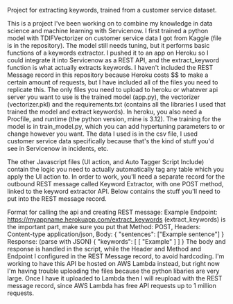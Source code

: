 Project for extracting keywords, trained from a customer service dataset.

This is a project I've been working on to combine my knowledge in data science and machine learning with Servicenow. I first trained a python model with TDIFVectorizer on customer service data I got from Kaggle (file is in the repository). The model still needs tuning, but it performs basic functions of a keywords extractor. I pushed it to an app on Heroku so I could integrate it into Servicenow as a REST API, and the extract_keyword function is what actually extracts keywords. I haven't included the REST Message record in this repository because Heroku costs $$ to make a certain amount of requests, but I have included all of the files you need to replicate this. The only files you need to upload to heroku or whatever api server you want to use is the trained model (app.py), the vectorizer (vectorizer.pkl) and the requirements.txt (contains all the libraries I used that trained the model and extract keywords). In heroku, you also need a Procfile, and runtime (the python version, mine is 3.12). The training for the model is in train_model.py, which you can add hypertuning parameters to or change however you want. The data I used is in the csv file, I used customer service data specifically because that's the kind of stuff you'd see in Servicenow in incidents, etc. 

The other Javascript files (UI action, and Auto Tagger Script Include) contain the logic you need to actually automatically tag any table which you apply the UI action to. In order to work, you'll need a separate record for the outbound REST message called Keyword Extractor, with one POST method, linked to the keyword extractor API. Below contains the stuff you'll need to put into the REST message record. 


Format for calling the api and creating REST message: Example Endpoint: https://myappname.herokuapp.com/extract_keywords (extract_keywords) is the important part, make sure you put that
Method: POST, 
Headers: Content-type application/json, 
Body: { "sentences": ["Example sentence"] }
Response: (parse with JSON) {
    "keywords": [
        [
            "Example"
        ]
    ]
}
The body and response is handled in the script, while the Header and Method and Endpoint I configured in the REST Message record, to avoid hardcoding. I'm working to have this API be hosted on AWS Lambda instead, but right now I'm having trouble uploading the files because the python libaries are very large. Once I have it uploaded to Lambda then I will reupload with the REST message record, since AWS Lambda has free API requests up to 1 million requests. 


